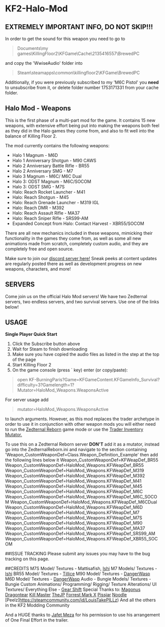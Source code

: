 # KF2-Halo-Mod

## EXTREMELY IMPORTANT INFO, DO NOT SKIP!!!

In order to get the sound for this weapon you need to go to
>Documents\my games\KillingFloor2\KFGame\Cache\2135416557\BrewedPC

and copy the 'WwiseAudio' folder into
>Steam\steamapps\common\killingfloor2\KFGame\BrewedPC

Additionally, if you were previously subscribed to my 'M6C Pistol' you **need** to unsubscribe from it, or delete folder number 1753171331 from your cache folder.

## Halo Mod - Weapons
This is the first phase of a multi-part mod for the game. It contains 15 new weapons, with extensive effort being put into making the weapons both feel as they did in the Halo games they come from, and also to fit well into the balance of Killing Floor 2.

The mod currently contains the following weapons:

- Halo 1 Magnum - M6D
- Halo 1 Anniversary Shotgun - M90 CAWS
- Halo 2 Anniversary Battle Rifle - BR55
- Halo 2 Anniversary SMG - M7
- Halo 3 Magnum - M6C/ M6C Dual
- Halo 3: ODST Magnum - M6C/SOCOM
- Halo 3: ODST SMG - M7S
- Halo: Reach Rocket Launcher - M41
- Halo: Reach Shotgun - M45
- Halo: Reach Grenade Launcher - M319 IGL
- Halo: Reach DMR - M392
- Halo: Reach Assault Rifle - MA37
- Halo: Reach Sniper Rifle - SRS99-AM
- Expanded Concept from Halo: Contact Harvest - XBR55/SOCOM

There are all new mechanics included in these weapons, mimicking their functionality in the games they come from, as well as some all new animations made from scratch, completely custom audio, and they are completely free and open source.

Make sure to join our [discord server here!](https://discord.gg/9AXPjaQ) Sneak peeks at content updates are regularly posted there as well as development progress on new weapons, characters, and more!


## SERVERS
Come join us on the official Halo Mod servers! We have two Zedternal servers, two endless servers, and two survival servers. Use one of the links below!


## USAGE
**Single Player Quick Start**
1. Click the Subscribe button above
2. Wait for Steam to finish downloading
3. Make sure you have copied the audio files as listed in the step at the top of the page
3. Start Killing Floor 2
4. On the game console (press ` key) enter (or copy/paste):
>open KF-BurningParis?Game=KFGameContent.KFGameInfo_Survival?difficulty=3?Gamelength=1?Mutator=HaloMod_Weapons.WeaponsActive

For server usage add

>mutator=HaloMod_Weapons.WeaponsActive

to launch arguments. However, as this mod replaces the trader archetype in order to use it in conjunction with other weapon mods you will either need to run the [Zedternal Reborn](https://steamcommunity.com/sharedfiles/filedetails/?id=2058869377) game mode or use the [Trader Inventory Mutator.](https://steamcommunity.com/sharedfiles/filedetails/?id=1131663339)

To use this on a Zedternal Reborn server **DON'T** add it as a mutator, instead go into the ZedternalReborn.ini and navigate to the section containing 'Weapon_CustomWeaponDef=Class.Weapon_Definition_Example'
then add the following lines below it
Weapon_CustomWeaponDef=KFWeapDef_BR55
Weapon_CustomWeaponDef=HaloMod_Weapons.KFWeapDef_BR55
Weapon_CustomWeaponDef=HaloMod_Weapons.KFWeapDef_M319
Weapon_CustomWeaponDef=HaloMod_Weapons.KFWeapDef_M392
Weapon_CustomWeaponDef=HaloMod_Weapons.KFWeapDef_M41
Weapon_CustomWeaponDef=HaloMod_Weapons.KFWeapDef_M45
Weapon_CustomWeaponDef=HaloMod_Weapons.KFWeapDef_M6C
Weapon_CustomWeaponDef=HaloMod_Weapons.KFWeapDef_M6C_SOCOM
Weapon_CustomWeaponDef=HaloMod_Weapons.KFWeapDef_M6CDual
Weapon_CustomWeaponDef=HaloMod_Weapons.KFWeapDef_M6D
Weapon_CustomWeaponDef=HaloMod_Weapons.KFWeapDef_M7
Weapon_CustomWeaponDef=HaloMod_Weapons.KFWeapDef_M7S
Weapon_CustomWeaponDef=HaloMod_Weapons.KFWeapDef_M90
Weapon_CustomWeaponDef=HaloMod_Weapons.KFWeapDef_MA37
Weapon_CustomWeaponDef=HaloMod_Weapons.KFWeapDef_SRS99_AM
Weapon_CustomWeaponDef=HaloMod_Weapons.KFWeapDef_XBR55_SOCOM


##ISSUE TRACKING
Please submit any issues you may have to the bug tracking on this page.


##CREDITS
M7S Model/ Textures - Mattisafish, [Ishi](https://steamcommunity.com/id/mendicat)
M7 Models/ Textures - [Ishi](https://steamcommunity.com/id/mendicat)
BR55 Model/ Textures - [Tillice](https://steamcommunity.com/id/Tillice)
M90 Model/ Textures - [DangerWasp](https://steamcommunity.com/id/dangerwasp)
M6D Model/ Textures - [DangerWasp](https://steamcommunity.com/id/dangerwasp)
Audio - Bungie
Models/ Textures - Bungie
Custom Animations/ Programming/ Rigging/ Texture Alterations/ UI Textures/ Everything Else - [Gear Shift](https://steamcommunity.com/id/g3arshift/)
Special Thanks to:
[Magonus](https://steamcommunity.com/id/magonus)
[Dragontear](https://steamcommunity.com/profiles/76561198057043296)
[Kill Master](https://steamcommunity.com/id/KlLLMaster)
[TheJP](https://steamcommunity.com/id/Altrentorae/)
[Forrest Mark X](https://steamcommunity.com/id/ForrestMarkX)
[Pissjar](https://steamcommunity.com/id/PissJar69)
[Noodle](https://steamcommunity.com/id/jwshields)
[Peelz]https://steamcommunity.com/id/LouisTakePILLz)
And all the others in the KF2 Modding Community

And a HUGE thanks to [Jafet Meza](https://www.youtube.com/channel/UCio5EkaSBFXlX4dRy-RzLXA) for his permission to use his arrangement of One Final Effort in the trailer.
